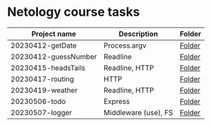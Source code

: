 # Netology course tasks

| Project name          | Description          | Folder
| --------------------- | -------------------- | ---------------------------
| 20230412-getDate      | Process.argv         | [Folder](./20230412-getDate)
| 20230412-guessNumber  | Readline             | [Folder](./20230412-guessNumber)
| 20230415-headsTails   | Readline, HTTP       | [Folder](./20230415-headsTails)
| 20230417-routing      | HTTP                 | [Folder](./20230417-routing)
| 20230419-weather      | Readline, HTTP       | [Folder](./20230419-weather)
| 20230506-todo         | Express              | [Folder](./20230506-todo)
| 20230507-logger       | Middleware (use), FS | [Folder](./20230507-logger)
